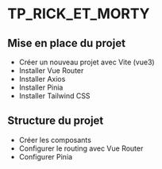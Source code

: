 # TP_RICK_ET_MORTY

## Mise en place du projet

- Créer un nouveau projet avec Vite (vue3)
- Installer Vue Router
- Installer Axios
- Installer Pinia 
- Installer Tailwind CSS

## Structure du projet

- Créer les composants 
- Configurer le routing avec Vue Router
- Configurer Pinia